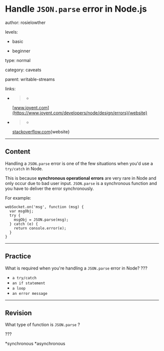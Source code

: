# Handle `JSON.parse` error in Node.js
author: rosielowther

levels:

  - basic

  - beginner

type: normal

category: caveats

parent: writable-streams

links:

  - >-
    [www.joyent.com](https://www.joyent.com/developers/node/design/errors){website}

  - >-
    [stackoverflow.com](http://stackoverflow.com/questions/14392110/catch-exception-in-node-during-json-parse?lq=1){website}

---
## Content

Handling a `JSON.parse` error is one of the few situations when you'd use a `try/catch` in Node.

This is because **synchronous operational errors** are very rare in Node and only occur due to bad user input. `JSON.parse` is a synchronous function and you have to deliver the error synchronously.

For example:
```
webSocket.on('msg', function (msg) {
  var msgObj;
  try {
    msgObj = JSON.parse(msg);
  } catch (e) {
    return console.error(e);
  }
}
```

---
## Practice

What is required when you're handling a `JSON.parse` error in Node? ???

* `a try/catch`
* `an if statement`
* `a loop`
* `an error message`

---
## Revision

What type of function is `JSON.parse` ?

???

*synchronous
*asynchronous
